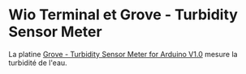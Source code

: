 # Wio Terminal et Grove - Turbidity Sensor Meter

La platine [Grove - Turbidity Sensor Meter for Arduino V1.0](https://wiki.seeedstudio.com/Grove-Turbidity-Sensor-Meter-for-Arduino-V1.0/) mesure la turbidité de l'eau.